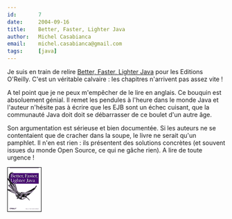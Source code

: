 ```yaml
---
id:       7
date:     2004-09-16
title:    Better, Faster, Lighter Java
author:   Michel Casabianca
email:    michel.casabianca@gmail.com
tags:     [java]
---
```


Je suis en train de relire [Better, Faster, Lighter Java](http://www.oreilly.com/catalog/bfljava/) pour les Editions O'Reilly. C'est un véritable calvaire : les chapitres n'arrivent pas assez vite !

<!--more-->

A tel point que je ne peux m'empêcher de le lire en anglais. Ce bouquin est absoluement génial. Il remet les pendules à l'heure dans le monde Java et l'auteur n'hésite pas à écrire que les EJB sont un échec cuisant, que la communauté Java doit doit se débarrasser de ce boulet d'un autre âge.

Son argumentation est sérieuse et bien documentée. Si les auteurs ne se contentaient que de cracher dans la soupe, le livre ne serait qu'un pamphlet. Il n'en est rien : ils présentent des solutions concrètes (et souvent issues du monde Open Source, ce qui ne gâche rien). A lire de toute urgence !

![](bfljava.png)
